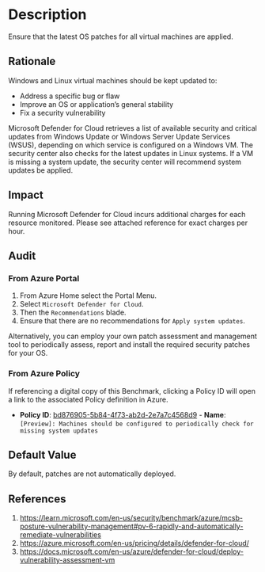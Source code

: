 # Description

Ensure that the latest OS patches for all virtual machines are applied.

## Rationale

Windows and Linux virtual machines should be kept updated to:

- Address a specific bug or flaw
- Improve an OS or application’s general stability
- Fix a security vulnerability

Microsoft Defender for Cloud retrieves a list of available security and critical updates from Windows Update or Windows Server Update Services (WSUS), depending on which service is configured on a Windows VM. The security center also checks for the latest updates in Linux systems. If a VM is missing a system update, the security center will recommend system updates be applied.

## Impact

Running Microsoft Defender for Cloud incurs additional charges for each resource monitored. Please see attached reference for exact charges per hour.

## Audit

### From Azure Portal

1. From Azure Home select the Portal Menu.
2. Select `Microsoft Defender for Cloud`.
3. Then the `Recommendations` blade.
4. Ensure that there are no recommendations for `Apply system updates`.

Alternatively, you can employ your own patch assessment and management tool to periodically assess, report and install the required security patches for your OS.

### From Azure Policy

If referencing a digital copy of this Benchmark, clicking a Policy ID will open a link to the associated Policy definition in Azure.

- **Policy ID**: [bd876905-5b84-4f73-ab2d-2e7a7c4568d9](https://portal.azure.com/#view/Microsoft_Azure_Policy/PolicyDetailBlade/definitionId/%2Fproviders%2FMicrosoft.Authorization%2FpolicyDefinitions%2Fbd876905-5b84-4f73-ab2d-2e7a7c4568d9) - **Name**: `[Preview]: Machines should be configured to periodically check for missing system updates`

## Default Value

By default, patches are not automatically deployed.

## References

1. <https://learn.microsoft.com/en-us/security/benchmark/azure/mcsb-posture-vulnerability-management#pv-6-rapidly-and-automatically-remediate-vulnerabilities>
2. <https://azure.microsoft.com/en-us/pricing/details/defender-for-cloud/>
3. <https://docs.microsoft.com/en-us/azure/defender-for-cloud/deploy-vulnerability-assessment-vm>
